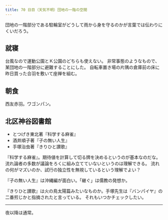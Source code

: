 ```yaml
---
title: 70 日目（天気不明）団地の一階の空間
---
```


団地の一階部分である駐輪室がどうして雨から身を守るのかが言葉では伝わりにくいだろう。

## 就寝

台風なので運動公園とＫ公園のどちらも使えない。
非常事態のようなもので、某団地の一階部分に避難することにした。
自転車置き場の片隅の倉庫前の床に昨日買った合羽を敷いて座禅を組む。

## 朝食

西友赤羽。ワゴンパン。

## 北区神谷図書館

* とつげき東北著『科学する麻雀』
* 酒井順子著『子の無い人生』
* 手塚治虫著『きりひと讃歌』

『科学する麻雀』。期待値を計算して切る牌を決めるというのが基本なのだな。
流れ論者の多数が議論をろくに組み立てていないというのは理解できる。
流れの何がマズいのか、試行の独立性を無視しているという理解でよい？

『子の無い人生』は沖縄編が面白い。「継ぐ」は儒教の発想か。

『きりひと讃歌』は火の鳥太陽篇みたいなものか。手塚先生は『バンパイヤ』の二番煎じかと指摘されたと言っている。
それもいつかチェックしたい。

---

夜以降は通常。
